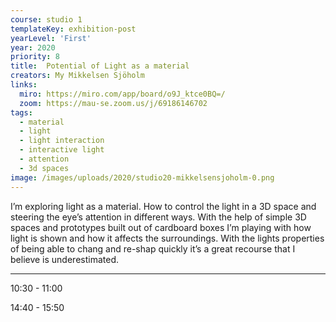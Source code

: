 ```yaml
---
course: studio 1
templateKey: exhibition-post
yearLevel: 'First'
year: 2020
priority: 8
title:  Potential of Light as a material
creators: My Mikkelsen Sjöholm
links:
  miro: https://miro.com/app/board/o9J_ktce0BQ=/
  zoom: https://mau-se.zoom.us/j/69186146702
tags:
  - material
  - light
  - light interaction
  - interactive light
  - attention
  - 3d spaces
image: /images/uploads/2020/studio20-mikkelsensjoholm-0.png
---
```


I’m exploring light as a material. How to control the light in a 3D space and steering the eye’s attention in different ways. With the help of simple 3D spaces and prototypes built out of cardboard boxes I’m playing with how light is shown and how it affects the surroundings. With the lights properties of being able to chang and re-shap quickly it’s a great recourse that I believe is underestimated. 

---

10:30 - 11:00

14:40 - 15:50
